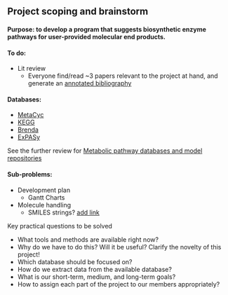 
## Project scoping and brainstorm


#### Purpose: to develop a program that suggests biosynthetic enzyme pathways for user-provided molecular end products.

#### To do:
* Lit review
  * Everyone find/read ~3 papers relevant to the project at hand, and generate an [annotated bibliography](https://guides.library.cornell.edu/annotatedbibliography)
  

#### Databases:
* [MetaCyc](https://metacyc.org/)
* [KEGG](https://www.genome.jp/kegg/)
* [Brenda](https://www.brenda-enzymes.org/)
* [ExPASy](https://web.expasy.org/pathways/)

See the further review for [Metabolic pathway databases and model repositories](https://link.springer.com/content/pdf/10.1007%2Fs40484-017-0108-3.pdf)

#### Sub-problems:
* Development plan
  * Gantt Charts
* Molecule handling
  * SMILES strings? [add link]()

Key practical questions to be solved
- What tools and methods are available right now?
- Why do we have to do this? Will it be useful? Clarify the novelty of this project!
- Which database should be focused on?
- How do we extract data from the available database?
- What is our short-term, medium, and long-term goals?
- How to assign each part of the project to our members appropriately?